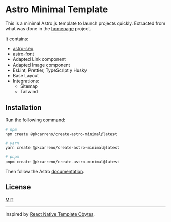 # Astro Minimal Template

This is a minimal Astro.js template to launch projects quickly. Extracted from what was done in the [homepage](https://github.com/Pkcarreno/homepage) project.

It contains:

- [astro-seo](https://github.com/jonasmerlin/astro-seo)
- [astro-font](https://github.com/rishi-raj-jain/astro-font/)
- Adapted Link component
- Adapted Image component
- EsLint, Prettier, TypeScript y Husky
- Base Layout
- Integrations:
  - Sitemap
  - Tailwind

## Installation

Run the following command:

```bash
# npm
npm create @pkcarreno/create-astro-minimal@latest

# yarn
yarn create @pkcarreno/create-astro-minimal@latest

# pnpm
pnpm create @pkcarreno/create-astro-minimal@latest
```

Then follow the Astro [documentation](https://docs.astro.build/en/getting-started/).

## License

[MIT](./LICENSE)

---

Inspired by [React Native Template Obytes](https://github.com/obytes/react-native-template-obytes/tree/master).
